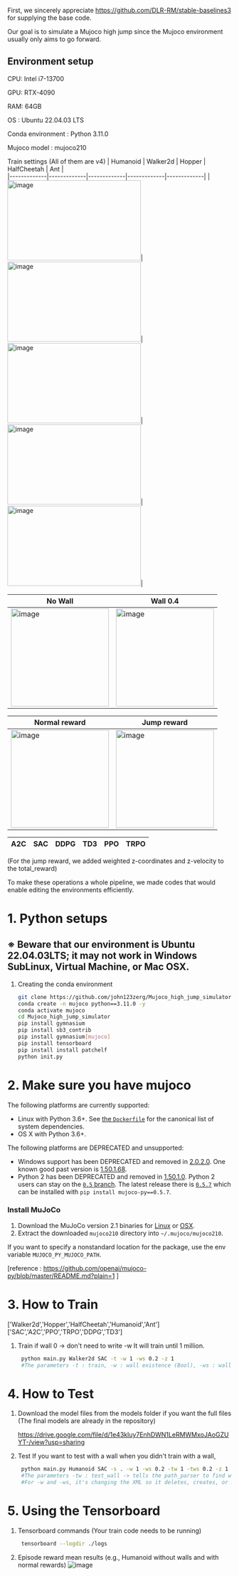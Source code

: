 

First, we sincerely appreciate https://github.com/DLR-RM/stable-baselines3 for supplying the base code.

Our goal is to simulate a Mujoco high jump since the Mujoco environment usually only aims to go forward.


## Environment setup

CPU: Intel i7-13700

GPU: RTX-4090

RAM: 64GB

OS : Ubuntu 22.04.03 LTS

Conda environment : Python 3.11.0

Mujoco model : mujoco210

Train settings
(All of them are v4)
| Humanoid    | Walker2d    | Hopper      | HalfCheetah | Ant         |  
|-------------|-------------|-------------|-------------|-------------|
|<img width="300" height='180' alt="image" src="https://github.com/john123zerg/Mujoco_high_jump_simulator/assets/63462803/fc70570c-2ec5-464c-8606-426fd8fdcbb2">|<img width="300" height='180' alt="image" src="https://github.com/john123zerg/Mujoco_high_jump_simulator/assets/63462803/c0ee6381-8ac0-4d22-94da-0af25f07f350">|<img width="300" height='180' alt="image" src="https://github.com/john123zerg/Mujoco_high_jump_simulator/assets/63462803/96c4388e-d6e5-4d61-b821-6ff59e9089e8">|<img width="300" height='180' alt="image" src="https://github.com/john123zerg/Mujoco_high_jump_simulator/assets/63462803/c5a109ca-cdae-412a-a242-92f865303660">|<img width="300" height='180' alt="image" src="https://github.com/john123zerg/Mujoco_high_jump_simulator/assets/63462803/d4f31a02-61b5-4caa-8076-3760c9df5c7a">|



| No Wall  | Wall 0.4 | 
|----------|----------|
|<img width="220" alt="image" src="https://github.com/john123zerg/Mujoco_high_jump_simulator/assets/63462803/ab4c8c17-ab73-4373-bf51-b913e38ffae7">|<img width="220" alt="image" src="https://github.com/john123zerg/Mujoco_high_jump_simulator/assets/63462803/9a8878ff-6bbb-42e7-b933-53122d6e17d7">|

| Normal reward | Jump reward  | 
|---------------|--------------|
|<img width="220" alt="image" src="https://github.com/john123zerg/Mujoco_high_jump_simulator/assets/63462803/77b1a63c-4e75-4fbc-9521-d3841a17fc75">|<img width="220" alt="image" src="https://github.com/john123zerg/Mujoco_high_jump_simulator/assets/63462803/136e57b4-0a35-4c66-879f-ed73eefa4e9d">|

| A2C | SAC | DDPG | TD3 | PPO | TRPO |
|-----|-----|------|-----|-----|------|

(For the jump reward, we added weighted z-coordinates and z-velocity to the total_reward)

To make these operations a whole pipeline, we made codes that would enable editing the environments efficiently.


# 1. Python setups
## ※ Beware that our environment is Ubuntu 22.04.03LTS; it may not work in Windows SubLinux, Virtual Machine, or Mac OSX.
1. Creating the conda environment
    ```bash
    git clone https://github.com/john123zerg/Mujoco_high_jump_simulator.git
    conda create -n mujoco python==3.11.0 -y
    conda activate mujoco
    cd Mujoco_high_jump_simulator
    pip install gymnasium
    pip install sb3_contrib
    pip install gymnasium[mujoco]
    pip install tensorboard
    pip install install patchelf
    python init.py
# 2. Make sure you have mujoco
The following platforms are currently supported:

- Linux with Python 3.6+. See [the `Dockerfile`](Dockerfile) for the canonical list of system dependencies.
- OS X with Python 3.6+.

The following platforms are DEPRECATED and unsupported:

- Windows support has been DEPRECATED and removed in [2.0.2.0](https://github.com/openai/mujoco-py/releases/tag/v2.0.2.0a1). One known good past version is [1.50.1.68](https://github.com/openai/mujoco-py/blob/9ea9bb000d6b8551b99f9aa440862e0c7f7b4191/README.md#requirements).
- Python 2 has been DEPRECATED and removed in [1.50.1.0](https://github.com/openai/mujoco-py/releases/tag/1.50.1.0). Python 2 users can stay on the [`0.5` branch](https://github.com/openai/mujoco-py/tree/0.5). The latest release there is [`0.5.7`](https://github.com/openai/mujoco-py/releases/tag/0.5.7) which can be installed with `pip install mujoco-py==0.5.7`.

### Install MuJoCo

1. Download the MuJoCo version 2.1 binaries for
   [Linux](https://mujoco.org/download/mujoco210-linux-x86_64.tar.gz) or
   [OSX](https://mujoco.org/download/mujoco210-macos-x86_64.tar.gz).
1. Extract the downloaded `mujoco210` directory into `~/.mujoco/mujoco210`.

If you want to specify a nonstandard location for the package,
use the env variable `MUJOCO_PY_MUJOCO_PATH`.

[reference : https://github.com/openai/mujoco-py/blob/master/README.md?plain=1 ]

    
# 3. How to Train 


['Walker2d','Hopper','HalfCheetah','Humanoid','Ant']
['SAC','A2C','PPO','TRPO','DDPG','TD3']
    
1. Train
   if wall 0 -> don't need to write -w
    It will train until 1 million.
   ```bash
    python main.py Walker2d SAC -t -w 1 -ws 0.2 -z 1
    #The parameters -t : train, -w : wall existence (Bool), -ws : wall_size (Float), -z : changing_the_reward_function_to_high_jump_reward (Bool)


# 4. How to Test 
    
1. Download the model files from the models folder if you want the full files (The final models are already in the repository)
   
    https://drive.google.com/file/d/1e43kluy7EnhDWN1LeRMWMxoJAoGZUYT-/view?usp=sharing

2. Test
   If you want to test with a wall when you didn't train with a wall,
   ```bash
    python main.py Humanoid SAC -s . -w 1 -ws 0.2 -tw 1 -tws 0.2 -z 1
    #The parameters -tw : test_wall -> tells the path_parser to find whether a wall_trained model or not (Bool)
    #For -w and -ws, it's changing the XML so it deletes, creates, or modifies the wall

# 5. Using the Tensorboard

1. Tensorboard commands (Your train code needs to be running)
   ```bash
    tensorboard --logdir ./logs
2. Episode reward mean results (e.g., Humanoid without walls and with normal rewards)
   ![image](https://github.com/john123zerg/Mujoco_high_jump_simulator/assets/63462803/a791591f-bfdb-4b70-9315-b306e4d4d5aa)

   


